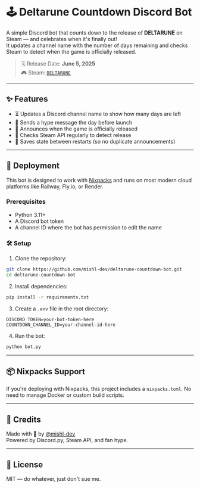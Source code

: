 # 🕹️ Deltarune Countdown Discord Bot

A simple Discord bot that counts down to the release of **DELTARUNE** on Steam — and celebrates when it's finally out!  
It updates a channel name with the number of days remaining and checks Steam to detect when the game is officially released.

> 🗓 Release Date: **June 5, 2025**  
> 🎮 Steam: [`DELTARUNE`](https://store.steampowered.com/app/1671210/DELTARUNE/)

---

## ✨ Features

- ⏳ Updates a Discord channel name to show how many days are left
- 📢 Sends a hype message the day before launch
- 🚨 Announces when the game is officially released
- 🔄 Checks Steam API regularly to detect release
- 💾 Saves state between restarts (so no duplicate announcements)

---

## 🚀 Deployment

This bot is designed to work with [Nixpacks](https://nixpacks.com/) and runs on most modern cloud platforms like Railway, Fly.io, or Render.

### Prerequisites

- Python 3.11+
- A Discord bot token
- A channel ID where the bot has permission to edit the name

### 🛠 Setup

1. Clone the repository:

```bash
git clone https://github.com/mishl-dev/deltarune-countdown-bot.git
cd deltarune-countdown-bot
```

2. Install dependencies:

```bash
pip install -r requirements.txt
```

3. Create a `.env` file in the root directory:

```env
DISCORD_TOKEN=your-bot-token-here
COUNTDOWN_CHANNEL_ID=your-channel-id-here
```

4. Run the bot:

```bash
python bot.py
```

---

## 📦 Nixpacks Support

If you're deploying with Nixpacks, this project includes a `nixpacks.toml`. No need to manage Docker or custom build scripts.

---


## 🧠 Credits

Made with 💙 by [@mishl-dev](https://github.com/mishl-dev)  
Powered by Discord.py, Steam API, and fan hype.

---

## 📝 License
MIT — do whatever, just don't sue me.

